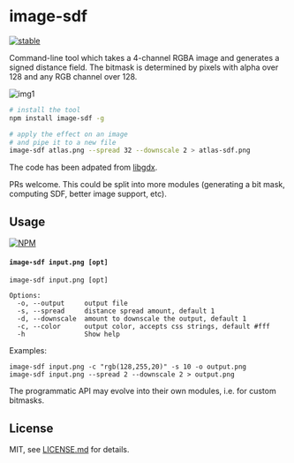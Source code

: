 # image-sdf

[![stable](http://badges.github.io/stability-badges/dist/stable.svg)](http://github.com/badges/stability-badges)

Command-line tool which takes a 4-channel RGBA image and generates a signed distance field. The bitmask is determined by pixels with alpha over 128 and any RGB channel over 128.

![img1](http://i.imgur.com/36wtCMa.png)

```sh
# install the tool
npm install image-sdf -g

# apply the effect on an image
# and pipe it to a new file
image-sdf atlas.png --spread 32 --downscale 2 > atlas-sdf.png
```

The code has been adpated from [libgdx](https://github.com/libgdx/libgdx/blob/master/extensions/gdx-tools/src/com/badlogic/gdx/tools/distancefield/DistanceFieldGenerator.java).

PRs welcome. This could be split into more modules (generating a bit mask, computing SDF, better image support, etc).

## Usage

[![NPM](https://nodei.co/npm/image-sdf.png)](https://nodei.co/npm/image-sdf/)

#### `image-sdf input.png [opt]`

```
image-sdf input.png [opt]

Options:
  -o, --output     output file                                    
  -s, --spread     distance spread amount, default 1              
  -d, --downscale  amount to downscale the output, default 1      
  -c, --color      output color, accepts css strings, default #fff
  -h               Show help                                      
```

Examples:

```
image-sdf input.png -c "rgb(128,255,20)" -s 10 -o output.png
image-sdf input.png --spread 2 --downscale 2 > output.png
```

The programmatic API may evolve into their own modules, i.e. for custom bitmasks.

## License

MIT, see [LICENSE.md](http://github.com/mattdesl/image-sdf/blob/master/LICENSE.md) for details.
